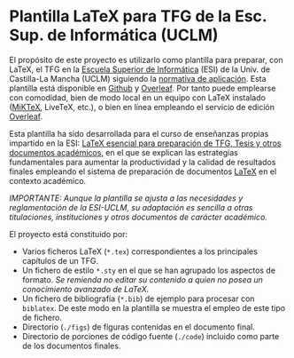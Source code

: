 # Plantilla LaTeX para TFG de la Esc. Sup. de Informática (UCLM)

El propósito de este proyecto es utilizarlo como plantilla para preparar, con LaTeX, el TFG en la [Escuela Superior de Informática](http://webpub.esi.uclm.es/) (ESI) de la Univ. de Castilla-La Mancha (UCLM) siguiendo la [normativa de aplicación](https://pruebasaluuclm.sharepoint.com/sites/esicr/tfg/SitePages/Inicio.aspx). Esta plantilla está disponible en [Github](https://github.com/JesusSalido/TFG_ESI_UCLM) y [Overleaf](https://www.overleaf.com/latex/templates/plantilla-de-tfg-escuela-superior-de-informatica-uclm/phjgscmfqtsw). Por tanto puede emplearse con comodidad, bien de modo local en un equipo con LaTeX instalado ([MiKTeX](https://miktex.org/), LiveTeX, etc.), o bien en línea empleando el servicio de edición [Overleaf](https://www.overleaf.com/latex/templates/plantilla-de-tfg-escuela-superior-de-informatica-uclm/phjgscmfqtsw).

Esta plantilla ha sido desarrollada para el curso de enseñanzas propias impartido en la ESI: [LaTeX esencial para preparación de TFG, Tesis y otros documentos académicos](http://visilab.etsii.uclm.es/?page_id=1468), en el que se explican las estrategias fundamentales para aumentar la productividad y la calidad de resultados finales empleando el sistema de preparación de documentos [LaTeX](https://www.latex-project.org/) en el contexto académico.

_IMPORTANTE: Aunque la plantilla se ajusta a las necesidades y reglamentación de la ESI-UCLM, su adaptación es sencilla a otras titulaciones, instituciones y otros documentos de carácter académico._

El proyecto está constituido por:
  - Varios ficheros LaTeX (``*.tex``) correspondientes a los principales capítulos de un TFG. 
  - Un fichero de estilo ``*.sty`` en el que se han agrupado los aspectos de formato. _Se remienda no editar su contenido a quien no posea un conocimiento avanzado de LaTeX._
  - Un fichero de bibliografía (``*.bib``) de ejemplo para procesar con  ``biblatex``. De este modo en la plantilla se muestra el empleo de este tipo de fichero.
  - Directorio (``./figs``) de figuras contenidas en el documento final.
  - Directorio de porciones de código fuente (``./code``) incluido como parte de los documentos finales.
